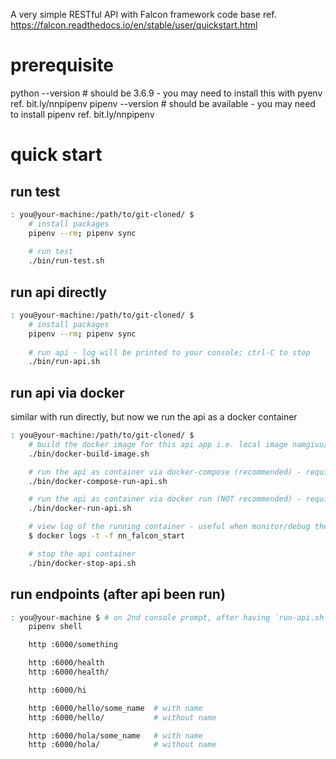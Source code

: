 A very simple RESTful API with Falcon framework code base
ref. https://falcon.readthedocs.io/en/stable/user/quickstart.html

# prerequisite
python --version  # should be 3.6.9 - you may need to install this with pyenv ref. bit.ly/nnpipenv
pipenv --version  # should be available - you may need to install pipenv ref. bit.ly/nnpipenv

# quick start 

## run test 
```bash
: you@your-machine:/path/to/git-cloned/ $
    # install packages
    pipenv --rm; pipenv sync
    
    # run test
    ./bin/run-test.sh
```

## run api directly
```bash
: you@your-machine:/path/to/git-cloned/ $
    # install packages
    pipenv --rm; pipenv sync
    
    # run api - log will be printed to your console; ctrl-C to stop
    ./bin/run-api.sh
```

## run api via docker
similar with run directly, but now we run the api as a docker container
```bash
: you@your-machine:/path/to/git-cloned/ $
    # build the docker image for this api app i.e. local image namgivu/falcon_start
    ./bin/docker-build-image.sh

    # run the api as container via docker-compose (recommended) - require local image namgivu/falcon_start
    ./bin/docker-compose-run-api.sh

    # run the api as container via docker run (NOT recommended) - require local image namgivu/falcon_start
    ./bin/docker-run-api.sh

    # view log of the running container - useful when monitor/debug the running api  
    $ docker logs -t -f nn_falcon_start

    # stop the api container
    ./bin/docker-stop-api.sh
```

## run endpoints (after api been run)
```bash
: you@your-machine $ # on 2nd console prompt, after having `run-api.sh` executed
    pipenv shell

    http :6000/something

    http :6000/health
    http :6000/health/

    http :6000/hi

    http :6000/hello/some_name  # with name
    http :6000/hello/           # without name

    http :6000/hola/some_name   # with name   
    http :6000/hola/            # without name
```
